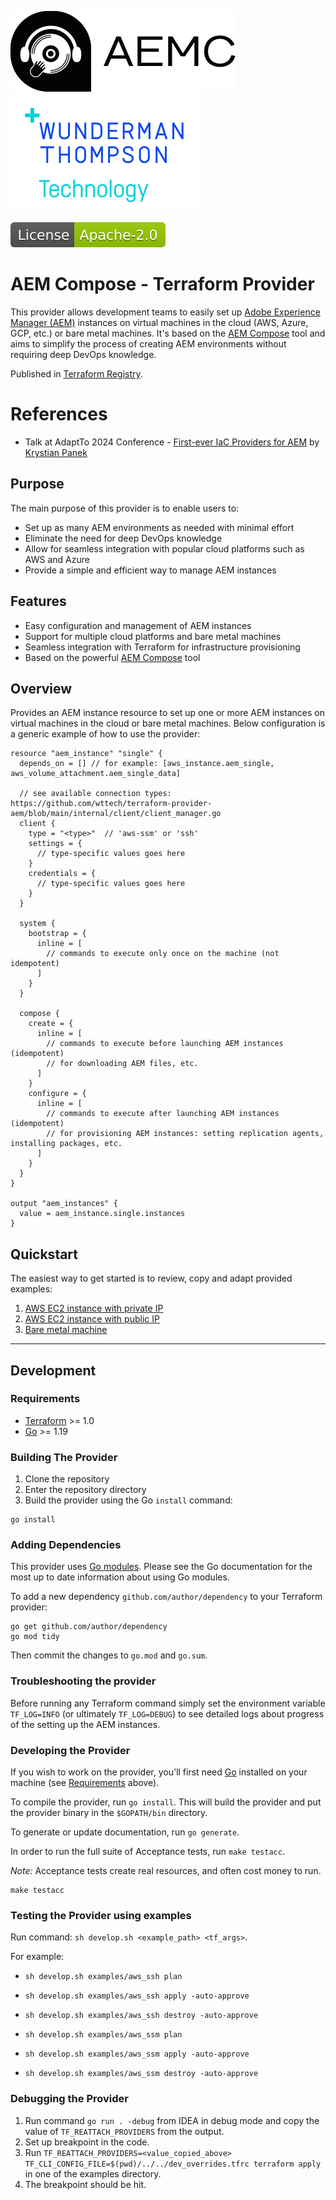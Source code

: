 ![AEM Compose Logo](docs/logo-with-text.png)
[![WTT Logo](docs/wtt-logo.png)](https://www.wundermanthompson.com/service/technology)

[![Apache License, Version 2.0, January 2004](docs/apache-license-badge.svg)](http://www.apache.org/licenses/)

# AEM Compose - Terraform Provider

This provider allows development teams to easily set up [Adobe Experience Manager (AEM)](https://business.adobe.com/products/experience-manager/adobe-experience-manager.html) instances on virtual machines in the cloud (AWS, Azure, GCP, etc.) or bare metal machines.
It's based on the [AEM Compose](https://github.com/wttech/aemc) tool and aims to simplify the process of creating AEM environments without requiring deep DevOps knowledge.

Published in [Terraform Registry](https://registry.terraform.io/providers/wttech/aem/latest/docs).

# References

* Talk at AdaptTo 2024 Conference - [First-ever IaC Providers for AEM](https://adapt.to/2024/schedule/lightning-talks/first-ever-iaac-providers-for-aem) by [Krystian Panek](mailto:krystian.panek@vml.com)

## Purpose

The main purpose of this provider is to enable users to:

- Set up as many AEM environments as needed with minimal effort
- Eliminate the need for deep DevOps knowledge
- Allow for seamless integration with popular cloud platforms such as AWS and Azure
- Provide a simple and efficient way to manage AEM instances

## Features

- Easy configuration and management of AEM instances
- Support for multiple cloud platforms and bare metal machines
- Seamless integration with Terraform for infrastructure provisioning
- Based on the powerful [AEM Compose](https://github.com/wttech/aemc) tool

## Overview

Provides an AEM instance resource to set up one or more AEM instances on virtual machines in the cloud or bare metal machines.
Below configuration is a generic example of how to use the provider:

```hcl
resource "aem_instance" "single" {
  depends_on = [] // for example: [aws_instance.aem_single, aws_volume_attachment.aem_single_data]

  // see available connection types: https://github.com/wttech/terraform-provider-aem/blob/main/internal/client/client_manager.go
  client { 
    type = "<type>"  // 'aws-ssm' or 'ssh'
    settings = {
      // type-specific values goes here
    }
    credentials = {
      // type-specific values goes here
    }
  }

  system {
    bootstrap = {
      inline = [
        // commands to execute only once on the machine (not idempotent)
      ]
    }
  }

  compose {
    create = {
      inline = [
        // commands to execute before launching AEM instances (idempotent)
        // for downloading AEM files, etc.
      ]
    }
    configure = {
      inline = [
        // commands to execute after launching AEM instances (idempotent)
        // for provisioning AEM instances: setting replication agents, installing packages, etc.
      ]
    }
  }
}

output "aem_instances" {
  value = aem_instance.single.instances
}
```

## Quickstart

The easiest way to get started is to review, copy and adapt provided examples:

1. [AWS EC2 instance with private IP](https://github.com/wttech/terraform-provider-aem/tree/main/examples/aws_ssm)
2. [AWS EC2 instance with public IP](https://github.com/wttech/terraform-provider-aem/tree/main/examples/aws_ssh)
3. [Bare metal machine](https://github.com/wttech/terraform-provider-aem/tree/main/examples/bare_metal_ssh)

- - -

## Development

### Requirements

- [Terraform](https://developer.hashicorp.com/terraform/downloads) >= 1.0
- [Go](https://golang.org/doc/install) >= 1.19

### Building The Provider

1. Clone the repository
2. Enter the repository directory
3. Build the provider using the Go `install` command:

```shell
go install
```

### Adding Dependencies

This provider uses [Go modules](https://github.com/golang/go/wiki/Modules).
Please see the Go documentation for the most up to date information about using Go modules.

To add a new dependency `github.com/author/dependency` to your Terraform provider:

```shell
go get github.com/author/dependency
go mod tidy
```

Then commit the changes to `go.mod` and `go.sum`.

### Troubleshooting the provider

Before running any Terraform command simply set the environment variable `TF_LOG=INFO` (or ultimately `TF_LOG=DEBUG`) to see detailed logs about progress of the setting up the AEM instances.

### Developing the Provider

If you wish to work on the provider, you'll first need [Go](http://www.golang.org) installed on your machine (see [Requirements](#requirements) above).

To compile the provider, run `go install`. This will build the provider and put the provider binary in the `$GOPATH/bin` directory.

To generate or update documentation, run `go generate`.

In order to run the full suite of Acceptance tests, run `make testacc`.

*Note:* Acceptance tests create real resources, and often cost money to run.

```shell
make testacc
```

### Testing the Provider using examples

Run command: `sh develop.sh <example_path> <tf_args>`.

For example: 

- `sh develop.sh examples/aws_ssh plan`
- `sh develop.sh examples/aws_ssh apply -auto-approve`
- `sh develop.sh examples/aws_ssh destroy -auto-approve`

- `sh develop.sh examples/aws_ssm plan`
- `sh develop.sh examples/aws_ssm apply -auto-approve`
- `sh develop.sh examples/aws_ssm destroy -auto-approve`

### Debugging the Provider

1. Run command `go run . -debug` from IDEA in debug mode and copy the value of `TF_REATTACH_PROVIDERS` from the output.
2. Set up breakpoint in the code.
3. Run `TF_REATTACH_PROVIDERS=<value_copied_above> TF_CLI_CONFIG_FILE=$(pwd)/../../dev_overrides.tfrc terraform apply` in one of the examples directory.
4. The breakpoint should be hit.
